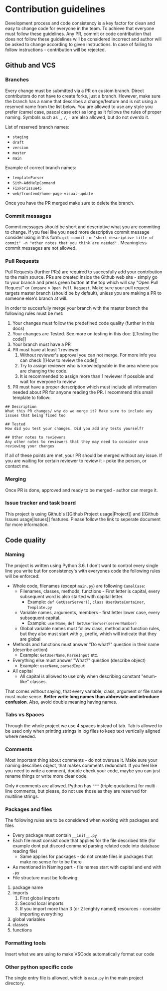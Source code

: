 # Contribution guidelines

Development process and code consistency is a key factor for clean and easy to change code for everyone in the team. To achieve that everyone must follow these guidelines. Any PR, commit or code contribution that does not follow these guidelines will be considered incorrect and author will be asked to change according to given instructions. In case of failing to follow instructions - contribution will be rejected.

## Github and VCS

### Branches

Every change must be submitted via a PR on custom branch. Direct contributors do not have to create forks, just a branch. However, make sure the branch has a name that describes a change/feature and is not using a reserved name from the list below. 
You are allowed to use any style you prefer (camel case, pascal case etc) as long as it follows the rules of proper naming. Symbols such as `_`, `/`, `-` are also allowed, but do not overdo it.

List of reserved branch names:
* `staging`
* `draft`
* `version`
* `master`
* `main`

Example of correct branch names:
* `templateParser`
* `Sith-AddHelpCommand`
* `FixForIssue45`
* `web/frontend/home-page-visual-update`

Once you have the PR merged make sure to delete the branch.

### Commit messages

Commit messages should be short and descriptive what you are commiting to change. If you feel like you need more descriptive commit message consider using in this form:
`git commit -m "short descriptive title of commit" -n "other notes that you think are needed"` . Meaningless commit messages are not allowed.

### Pull Requests
Pull Requests (further PRs) are required to succesfully add your contribution to the main source. PRs are created inside the Github web site - simply go to your branch and press green button at the top which will say "Open Pull Request" or `Compare` > `Open Pull Request`. Make sure your pull request targets master branch (should be by default), unless you are making a PR to someone else's branch at will.

In order to succesfully merge your branch with the master branch the following rules must be met:

1. Your changes must follow the predefined code quality (further in this docs)
2. Your changes are Tested. See more on testing in this doc: [[Testing the code]] 
3. Your branch must have a PR
4. PR must have at least 1 reviewer
	1. Without reviewer's approval you can not merge. For more info you can check [[How to review the code]]
	2. Try to assign reviewer who is knowledgeable in the area where you are changing the code.
	3. It is recommended to assign more than 1 reviewer if possible and wait for everyone to review
5. PR must have a proper derscription which must include all information needed about PR for anyone reading the PR. I recommend this small template to follow:

```
## Description
What this PR changes/ why do we merge it? Make sure to include any issues that being fixed too

## Tested
How did you test your changes. Did you add any tests yourself?

## Other notes to reviewers
Any other notes to reviewers that they may need to consider once reviewing your changes
```

If all of these points are met, your PR should be merged without any issue. If you are waiting for certain reviewer to review it - poke the person, or contact me.

### Merging

Once PR is done, approved and ready to be merged - author can merge it.

### Issue tracker and task board
This project is using Github's [[Github Project usage|Project]] and [[Github Issues usage|Issues]] features. Please follow the link to seperate document for more information.

## Code quality

### Naming

The project is written using Python 3.6. I don't want to control every single line you write but for consistency's with everyones code the following rules will be enforced:

* Whole code, filenames (except `main.py`) are following `CamelCase`:
	* Filenames, classes, methods, functions - First letter is capital, every subsequent word is also started with capital letter. 
		* Example: `def GetUserServer()`, `class UserDataContainer`, `Template.py`
	* Variable names, arguments, members - first letter lower case, every subsequent capital. 
		* Example: `userName`, `def SetUserServer(serverNumber)`
	* Global variable names must follow class, method and function rules, but they also must start with `g_` prefix, which will indicate that they are global
* Methods and functions must answer "Do what?" question in their name (describe action)
	* Example: `GetUserName`, `ParseInput` etc.
* Everything else must answer "What?" question (describe object) 
	* Example: `userName`, `parsedInput`
* All capital
	* All capital is allowed to use only when describing constant "enum-like" classes.

That comes without saying, that every variable, class, argument or file name must make sense. **Better write long names than abbreviate and introduce confusion**. Also, avoid double meaning having names.

### Tabs vs Spaces

Through the whole project we use 4 spaces instead of tab. Tab is allowed to be used only when printing strings in log files to keep text vertically aligned where needed.

### Comments

Most important thing about comments - do not overuse it. Make sure your naming describes object, that makes comments redundant. If you feel like you need to write a comment, double check your code, maybe you can just rename things or write more clear code.

Only `#` comments are allowed. Python has `"""` (triple quotations) for multi-line comments, but please, do not use those as they are reserved for multiline strings.

### Packages and files

The following rules are to be considered when working with packages and files

* Every package must contain `__init__.py`
* Each file must consist code that applies for the file described title (for example dont put discord command parsing related code into database reading file)
	* Same applies for packages - do not create files in packages that make no sense for to be there
* As mentioned in Naming part - file names start with capital and end with `.py`
* File structure must be following:

1. package name
2. imports
	1. First global imports
	2. Second local imports
	3. If you import more than 3 (or 2 lenghty named) resources - consider importing everything
3. global variables
4. classes
5. functions

### Formatting tools

Insert what we are using to make VSCode automatically format our code

### Other python specific code

The single entry file is allowed, which is `main.py` in the main project directory.

